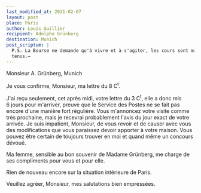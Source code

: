 ```yaml
---
last_modified_at: 2021-02-07
layout: post
place: Paris
author: Louis Guillier
recipient: Adolphe Grünberg
destination: Munich
post_scriptum: |
  P.S. La Bourse ne demande qu'à vivre et à s'agiter, les cours sont mieux
  tenus.—
---
```


Monsieur A. Grünberg, Munich

Je vous confirme, Monsieur, ma lettre du 8 C<sup>t</sup>.

J'ai reçu seulement, cet après midi, votre lettre du 3 C<sup>t</sup>, elle
a donc mis 6 jours pour m'arriver, preuve que le Service des Postes ne se fait
pas encore d'une manière fort régulière.
Vous m'annoncez votre visite comme très prochaine, mais je recevrai
probablement l'avis du jour exact de votre arrivée.
Je suis impatient, Monsieur, de vous revoir et de causer avec vous des
modifications que vous paraissez devoir apporter à votre maison.
Vous pouvez être certain de toujours trouver en moi et quand même un concours
dévoué.

Ma femme, sensible au bon souvenir de Madame Grünberg, me charge de ses
compliments pour vous et pour elle.

Rien de nouveau encore sur la situation intérieure de Paris.

Veuillez agréer, Monsieur, mes salutations bien empressées.
